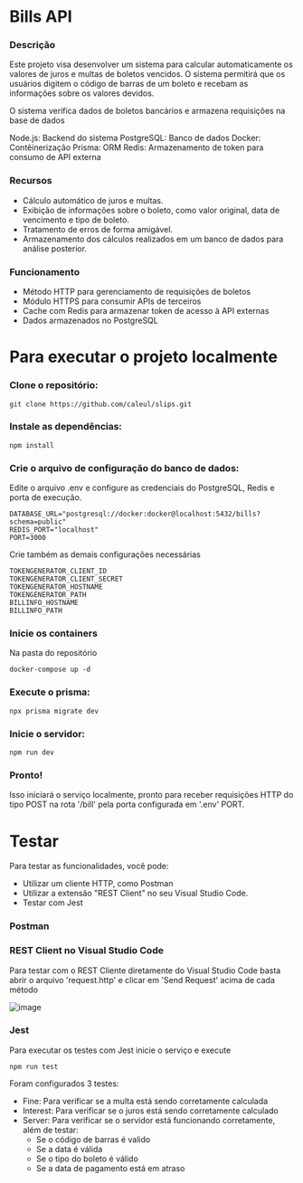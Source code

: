 # Bills API

### Descrição

Este projeto visa desenvolver um sistema para calcular automaticamente os valores de juros e multas de boletos vencidos.
O sistema permitirá que os usuários digitem o código de barras de um boleto e recebam as informações sobre os valores devidos.

O sistema verifica dados de boletos bancários e armazena requisições na base de dados

Node.js: Backend do sistema
PostgreSQL: Banco de dados
Docker: Contêinerização
Prisma: ORM
Redis: Armazenamento de token para consumo de API externa

### Recursos

- Cálculo automático de juros e multas.
- Exibição de informações sobre o boleto, como valor original, data de vencimento e tipo de boleto.
- Tratamento de erros de forma amigável.
- Armazenamento dos cálculos realizados em um banco de dados para análise posterior.

### Funcionamento

- Método HTTP para gerenciamento de requisições de boletos
- Módulo HTTPS para consumir APIs de terceiros
- Cache com Redis para armazenar token de acesso à API externas
- Dados armazenados no PostgreSQL

# Para executar o projeto localmente

### Clone o repositório:
```
git clone https://github.com/caleul/slips.git
```

### Instale as dependências:
```
npm install
```

### Crie o arquivo de configuração do banco de dados:
Edite o arquivo .env e configure as credenciais do PostgreSQL, Redis e porta de execução.
```
DATABASE_URL="postgresql://docker:docker@localhost:5432/bills?schema=public"
REDIS_PORT="localhost"
PORT=3000
```

Crie também as demais configurações necessárias
```
TOKENGENERATOR_CLIENT_ID
TOKENGENERATOR_CLIENT_SECRET
TOKENGENERATOR_HOSTNAME
TOKENGENERATOR_PATH
BILLINFO_HOSTNAME
BILLINFO_PATH
```

### Inicie os containers
Na pasta do repositório
```
docker-compose up -d
```

### Execute o prisma:
```
npx prisma migrate dev
```

### Inicie o servidor:
```
npm run dev
```

### Pronto!
Isso iniciará o serviço localmente, pronto para receber requisições HTTP do tipo POST na rota '/bill' pela porta configurada em '.env' PORT.

# Testar

Para testar as funcionalidades, você pode:
- Utilizar um cliente HTTP, como Postman
- Utilizar a extensão "REST Client" no seu Visual Studio Code.
- Testar com Jest

### Postman

### REST Client no Visual Studio Code
Para testar com o REST Cliente diretamente do Visual Studio Code basta abrir o arquivo 'request.http' e clicar em 'Send Request' acima de cada método

![image](https://github.com/Caleul/bills/assets/50340360/c712d809-3e2b-429f-a765-b4417fe85aab)

### Jest
Para executar os testes com Jest inicie o serviço e execute
```
npm run test
```

Foram configurados 3 testes:

- Fine: Para verificar se a multa está sendo corretamente calculada
- Interest: Para verificar se o juros está sendo corretamente calculado
- Server: Para verificar se o servidor está funcionando corretamente, além de testar:
  - Se o código de barras é valido
  - Se a data é válida
  - Se o tipo do boleto é válido
  - Se a data de pagamento está em atraso
